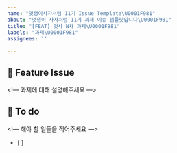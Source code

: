 ```yaml
---
name: "멋쟁이사자처럼 11기 Issue Template\U0001F981"
about: "멋쟁이 사자처럼 11기 과제 이슈 템플릿입니다\U0001F981"
title: "[FEAT] 멋사 N차 과제\U0001F981"
labels: "과제\U0001F981"
assignees: ''

---
```


## 📌 Feature Issue
<!— 과제에 대해 설명해주세요 —>


## 📝 To do
<!— 해야 할 일들을 적어주세요 —>
- [ ]
